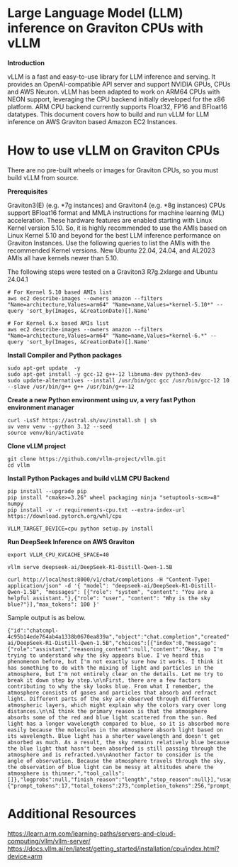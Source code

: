 # Large Language Model (LLM) inference on Graviton CPUs with vLLM

**Introduction**

vLLM is a fast and easy-to-use library for LLM inference and serving. It provides an OpenAI-compatible API server and support NVIDIA GPUs, CPUs and AWS Neuron. vLLM has been adapted to work on ARM64 CPUs with NEON support, leveraging the CPU backend initially developed for the x86 platform. ARM CPU backend currently supports Float32, FP16 and BFloat16 datatypes.
This document covers how to build and run vLLM for LLM inference on AWS Graviton based Amazon EC2 Instances. 

# How to use vLLM on Graviton CPUs

There are no pre-built wheels or images for Graviton CPUs, so you must build vLLM from source.

**Prerequisites**

Graviton3(E) (e.g. *7g instances) and Graviton4 (e.g. *8g instances) CPUs support BFloat16 format and MMLA instructions for machine learning (ML) acceleration. These hardware features are enabled starting with Linux Kernel version 5.10. So, it is highly recommended to use the AMIs based on Linux Kernel 5.10 and beyond for the best LLM inference performance on Graviton Instances. Use the following queries to list the AMIs with the recommended Kernel versions. New Ubuntu 22.04, 24.04, and AL2023 AMIs all have kernels newer than 5.10.

The following steps were tested on a Graviton3 R7g.2xlarge and Ubuntu 24.04.1

```
# For Kernel 5.10 based AMIs list
aws ec2 describe-images --owners amazon --filters "Name=architecture,Values=arm64" "Name=name,Values=*kernel-5.10*" --query 'sort_by(Images, &CreationDate)[].Name'

# For Kernel 6.x based AMIs list
aws ec2 describe-images --owners amazon --filters "Name=architecture,Values=arm64" "Name=name,Values=*kernel-6.*" --query 'sort_by(Images, &CreationDate)[].Name'
```

**Install Compiler and Python packages**
```
sudo apt-get update  -y
sudo apt-get install -y gcc-12 g++-12 libnuma-dev python3-dev
sudo update-alternatives --install /usr/bin/gcc gcc /usr/bin/gcc-12 10 --slave /usr/bin/g++ g++ /usr/bin/g++-12
```

**Create a new Python environment using uv, a very fast Python environment manager**
```
curl -LsSf https://astral.sh/uv/install.sh | sh
uv venv venv --python 3.12 --seed
source venv/bin/activate
```

**Clone vLLM project**
```
git clone https://github.com/vllm-project/vllm.git
cd vllm
```

**Install Python Packages and build vLLM CPU Backend**

```
pip install --upgrade pip
pip install "cmake>=3.26" wheel packaging ninja "setuptools-scm>=8" numpy
pip install -v -r requirements-cpu.txt --extra-index-url https://download.pytorch.org/whl/cpu

VLLM_TARGET_DEVICE=cpu python setup.py install
```

**Run DeepSeek Inference on AWS Graviton**

```
export VLLM_CPU_KVCACHE_SPACE=40

vllm serve deepseek-ai/DeepSeek-R1-Distill-Qwen-1.5B

curl http://localhost:8000/v1/chat/completions -H "Content-Type: application/json" -d '{ "model": "deepseek-ai/DeepSeek-R1-Distill-Qwen-1.5B", "messages": [{"role": "system", "content": "You are a helpful assistant."},{"role": "user", "content": "Why is the sky blue?"}],"max_tokens": 100 }'
```

Sample output is as below.

```
{"id":"chatcmpl-4c95b14ede764ab4a1338b0670ea839a","object":"chat.completion","created":1741351310,"model":"deepseek-ai/DeepSeek-R1-Distill-Qwen-1.5B","choices":[{"index":0,"message":{"role":"assistant","reasoning_content":null,"content":"Okay, so I'm trying to understand why the sky appears blue. I've heard this phenomenon before, but I'm not exactly sure how it works. I think it has something to do with the mixing of light and particles in the atmosphere, but I'm not entirely clear on the details. Let me try to break it down step by step.\n\nFirst, there are a few factors contributing to why the sky looks blue. From what I remember, the atmosphere consists of gases and particles that absorb and refract light. Different parts of the sky are observed through different atmospheric layers, which might explain why the colors vary over long distances.\n\nI think the primary reason is that the atmosphere absorbs some of the red and blue light scattered from the sun. Red light has a longer wavelength compared to blue, so it is absorbed more easily because the molecules in the atmosphere absorb light based on its wavelength. Blue light has a shorter wavelength and doesn't get absorbed as much. As a result, the sky remains relatively blue because the blue light that hasn't been absorbed is still passing through the atmosphere and is refracted.\n\nAnother factor to consider is the angle of observation. Because the atmosphere travels through the sky, the observation of blue light can be messy at altitudes where the atmosphere is thinner.","tool_calls":[]},"logprobs":null,"finish_reason":"length","stop_reason":null}],"usage":{"prompt_tokens":17,"total_tokens":273,"completion_tokens":256,"prompt_tokens_details":null},"prompt_logprobs":null}
```

# Additional Resources
https://learn.arm.com/learning-paths/servers-and-cloud-computing/vllm/vllm-server/
https://docs.vllm.ai/en/latest/getting_started/installation/cpu/index.html?device=arm

